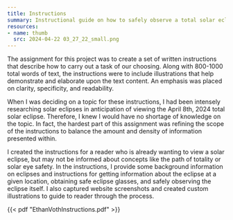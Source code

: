 ```yaml
---
title: Instructions
summary: Instructional guide on how to safely observe a total solar eclipse
resources:
- name: thumb
  src: 2024-04-22 03_27_22_small.png
---
```


The assignment for this project was to create a set of written instructions that describe how to carry out a task of our choosing. Along with 800-1000 total words of text, the instructions were to include illustrations that help demonstrate and elaborate upon the text content. An emphasis was placed on clarity, specificity, and readability.

When I was deciding on a topic for these instructions, I had been intensely researching solar eclipses in anticipation of viewing the April 8th, 2024 total solar eclipse. Therefore, I knew I would have no shortage of knowledge on the topic. In fact, the hardest part of this assignment was refining the scope of the instructions to balance the amount and density of information presented within.

I created the instructions for a reader who is already wanting to view a solar eclipse, but may not be informed about concepts like the path of totality or solar eye safety. In the instructions, I provide some background information on eclipses and instructions for getting information about the eclipse at a given location, obtaining safe eclipse glasses, and safely observing the eclipse itself. I also captured website screenshots and created custom illustrations to guide to reader through the process.

{{< pdf "EthanVothInstructions.pdf" >}}
